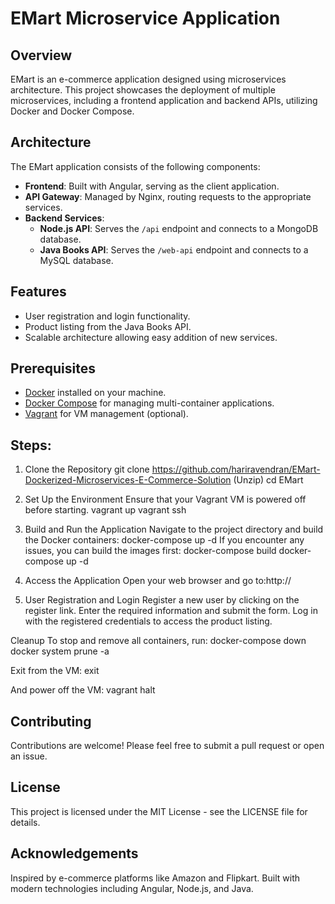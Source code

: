 # EMart Microservice Application

## Overview
EMart is an e-commerce application designed using microservices architecture. This project showcases the deployment of multiple microservices, including a frontend application and backend APIs, utilizing Docker and Docker Compose.

## Architecture
The EMart application consists of the following components:
- **Frontend**: Built with Angular, serving as the client application.
- **API Gateway**: Managed by Nginx, routing requests to the appropriate services.
- **Backend Services**:
  - **Node.js API**: Serves the `/api` endpoint and connects to a MongoDB database.
  - **Java Books API**: Serves the `/web-api` endpoint and connects to a MySQL database.
  
## Features
- User registration and login functionality.
- Product listing from the Java Books API.
- Scalable architecture allowing easy addition of new services.

## Prerequisites
- [Docker](https://www.docker.com/) installed on your machine.
- [Docker Compose](https://docs.docker.com/compose/) for managing multi-container applications.
- [Vagrant](https://www.vagrantup.com/) for VM management (optional).

## Steps:

1. Clone the Repository
git clone https://github.com/hariravendran/EMart-Dockerized-Microservices-E-Commerce-Solution
(Unzip)
cd EMart

2. Set Up the Environment
Ensure that your Vagrant VM is powered off before starting.
vagrant up
vagrant ssh

3. Build and Run the Application
Navigate to the project directory and build the Docker containers:
docker-compose up -d
If you encounter any issues, you can build the images first:
docker-compose build
docker-compose up -d

4. Access the Application
Open your web browser and go to:http://<your-vm-ip>

5. User Registration and Login
Register a new user by clicking on the register link.
Enter the required information and submit the form.
Log in with the registered credentials to access the product listing.

Cleanup
To stop and remove all containers, run:
docker-compose down
docker system prune -a

Exit from the VM:
exit

And power off the VM:
vagrant halt

## Contributing
Contributions are welcome! Please feel free to submit a pull request or open an issue.

## License
This project is licensed under the MIT License - see the LICENSE file for details.

## Acknowledgements
Inspired by e-commerce platforms like Amazon and Flipkart.
Built with modern technologies including Angular, Node.js, and Java.

